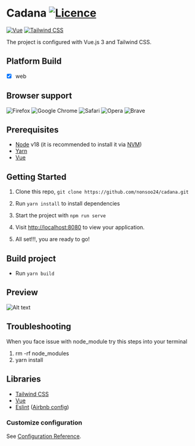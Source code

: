# Cadana [![Licence](https://img.shields.io/github/license/Ileriayo/markdown-badges?style=for-the-badge)](./LICENSE)

[![Vue](https://img.shields.io/badge/vuejs-%2335495e.svg?style=for-the-badge&logo=vuedotjs&logoColor=%234FC08D)](https://vuejs.org/guide/introduction.html)
[![Tailwind CSS](https://img.shields.io/badge/Tailwind_CSS-38B2AC?style=for-the-badge&logo=tailwind-css&logoColor=white)](https://tailwindcss.com/)

The project is configured with Vue.js 3 and Tailwind CSS.

## Platform Build

- [x] web

## Browser support

![Firefox](https://img.shields.io/badge/Firefox-FF7139?style=for-the-badge&logo=Firefox-Browser&logoColor=white) ![Google Chrome](https://img.shields.io/badge/Google%20Chrome-4285F4?style=for-the-badge&logo=GoogleChrome&logoColor=white) ![Safari](https://img.shields.io/badge/Safari-000000?style=for-the-badge&logo=Safari&logoColor=white) ![Opera](https://img.shields.io/badge/Opera-FF1B2D?style=for-the-badge&logo=Opera&logoColor=white) ![Brave](https://img.shields.io/badge/Brave-FB542B?style=for-the-badge&logo=Brave&logoColor=white)

## Prerequisites

- [Node](https://nodejs.org) v18 (it is recommended to install it via [NVM](https://github.com/creationix/nvm))
- [Yarn](https://yarnpkg.com/)
- [Vue](https://vuejs.org/guide/introduction.html)

## Getting Started

1. Clone this repo, `git clone https://github.com/nonsoo24/cadana.git`
2. Run `yarn install` to install dependencies

3. Start the project with `npm run serve`
4. Visit <http://localhost:8080> to view your application.
5. All set!!!, you are ready to go!

## Build project

- Run `yarn build`

## Preview

![Alt text](./src/assets/png//preview.png?raw=true "Bitcasino App")


## Troubleshooting

When you face issue with node_module try this steps into your terminal

1. rm -rf node_modules
2. yarn install

## Libraries

- [Tailwind CSS](https://tailwindcss.com/)
- [Vue](https://vuejs.org/guide/introduction.html)
- [Eslint](http://eslint.org/) ([Airbnb config](https://github.com/airbnb/javascript/tree/master/packages/eslint-config-airbnb))


### Customize configuration
See [Configuration Reference](https://cli.vuejs.org/config/).
